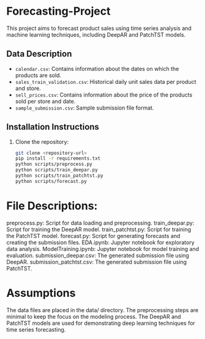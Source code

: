 # Forecasting-Project
This project aims to forecast product sales using time series analysis and machine learning techniques, including DeepAR and PatchTST models.
## Data Description

- `calendar.csv`: Contains information about the dates on which the products are sold.
- `sales_train_validation.csv`: Historical daily unit sales data per product and store.
- `sell_prices.csv`: Contains information about the price of the products sold per store and date.
- `sample_submission.csv`: Sample submission file format.

## Installation Instructions

1. Clone the repository:
   ```bash
   git clone <repository-url>
   pip install -r requirements.txt
   python scripts/preprocess.py
   python scripts/train_deepar.py
   python scripts/train_patchtst.py
   python scripts/forecast.py
# File Descriptions:
preprocess.py: Script for data loading and preprocessing.
train_deepar.py: Script for training the DeepAR model.
train_patchtst.py: Script for training the PatchTST model.
forecast.py: Script for generating forecasts and creating the submission files.
EDA.ipynb: Jupyter notebook for exploratory data analysis.
ModelTraining.ipynb: Jupyter notebook for model training and evaluation.
submission_deepar.csv: The generated submission file using DeepAR.
submission_patchtst.csv: The generated submission file using PatchTST.
# Assumptions
The data files are placed in the data/ directory.
The preprocessing steps are minimal to keep the focus on the modeling process.
The DeepAR and PatchTST models are used for demonstrating deep learning techniques for time series forecasting.
